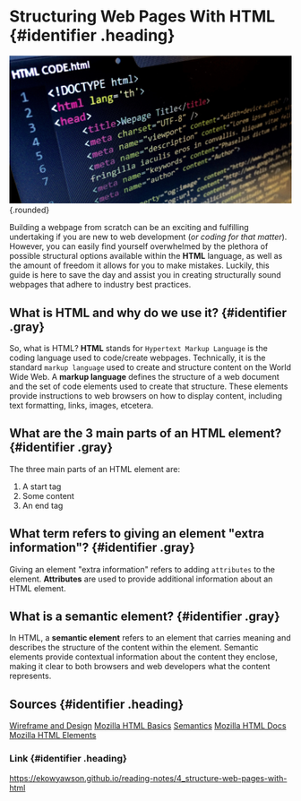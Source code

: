 # Structuring Web Pages With HTML {#identifier .heading}

<style>
.gray {color: gray;font-family: serif;}
.rounded {border-radius:5px;opacity:.8;}
.heading {font-family:Times,"Times New Roman",Georgia,serif;}
</style>

![html structure image](images/html-structure.png){.rounded}

Building a webpage from scratch can be an exciting and fulfilling undertaking if you are new to web development (*or coding for that matter*). However, you can easily find yourself overwhelmed by the plethora of possible structural options available within the **HTML** language, as well as the amount of freedom it allows for you to make mistakes. Luckily, this guide is here to save the day and assist you in creating structurally sound webpages that adhere to industry best practices.

## What is HTML and why do we use it? {#identifier .gray}

So, what is HTML? **HTML** stands for `Hypertext Markup Language` is the coding language used to code/create webpages. Technically, it is the standard `markup language` used to create and structure content on the World Wide Web. A **markup language** defines the structure of a web document and the set of code elements used to create that structure. These elements provide instructions to web browsers on how to display content, including text formatting, links, images, etcetera.

## What are the 3 main parts of an HTML element? {#identifier .gray}

The three main parts of an HTML element are:

1. A start tag
2. Some content
3. An end tag

## What term refers to giving an element "extra information"? {#identifier .gray}

Giving an element "extra information" refers to adding `attributes` to the element. **Attributes** are used to provide additional information about an HTML element.

## What is a semantic element? {#identifier .gray}

In HTML, a **semantic element** refers to an element that carries meaning and describes the structure of the content within the element. Semantic elements provide contextual information about the content they enclose, making it clear to both browsers and web developers what the content represents.

## Sources {#identifier .heading}

[Wireframe and Design](https://careerfoundry.com/en/blog/ux-design/how-to-create-your-first-wireframe/)
[Mozilla HTML Basics](https://developer.mozilla.org/en-US/docs/Learn/Getting_started_with_the_web/HTML_basics)
[Semantics](https://developer.mozilla.org/en-US/docs/Glossary/Semantics)
[Mozilla HTML Docs](https://developer.mozilla.org/en-US/docs/Web/HTML)
[Mozilla HTML Elements](https://developer.mozilla.org/en-US/docs/Web/HTML/Element)

### Link {#identifier .heading}

https://ekowyawson.github.io/reading-notes/4_structure-web-pages-with-html
